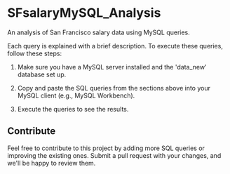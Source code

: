 # SFsalaryMySQL_Analysis
An analysis of San Francisco salary data using MySQL queries.

Each query is explained with a brief description. To execute these queries, follow these steps:

1. Make sure you have a MySQL server installed and the 'data_new' database set up.

2. Copy and paste the SQL queries from the sections above into your MySQL client (e.g., MySQL Workbench).

3. Execute the queries to see the results.

## Contribute

Feel free to contribute to this project by adding more SQL queries or improving the existing ones. Submit a pull request with your changes, and we'll be happy to review them.
